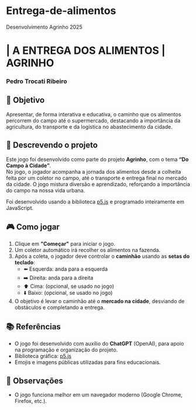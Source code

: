 # Entrega-de-alimentos
Desenvolvimento Agrinho 2025

# | A ENTREGA DOS ALIMENTOS | AGRINHO  
### Pedro Trocati Ribeiro



## 🎯 Objetivo

Apresentar, de forma interativa e educativa, o caminho que os alimentos percorrem do campo até o supermercado, destacando a importância da agricultura, do transporte e da logística no abastecimento da cidade.



## 📝 Descrevendo o projeto

Este jogo foi desenvolvido como parte do projeto **Agrinho**, com o tema **“Do Campo à Cidade”**.  
No jogo, o jogador acompanha a jornada dos alimentos desde a colheita feita por um coletor no campo, até o transporte e entrega final no mercado da cidade. O jogo mistura diversão e aprendizado, reforçando a importância do campo na nossa vida urbana.

Foi desenvolvido usando a biblioteca [p5.js](https://p5js.org/) e programado inteiramente em JavaScript.



## 🎮 Como jogar

1. Clique em **"Começar"** para iniciar o jogo.
2. Um coletor automático irá recolher os alimentos na fazenda.
3. Após a coleta, o jogador deve controlar o **caminhão** usando as **setas do teclado**:
   - ⬅️ Esquerda: anda para a esquerda  
   - ➡️ Direita: anda para a direita  
   - ⬆️ Cima: (opcional, se usado no jogo)  
   - ⬇️ Baixo: (opcional, se usado no jogo)  
4. O objetivo é levar o caminhão até o **mercado na cidade**, desviando de obstáculos e completando a entrega.



## 📚 Referências

- O jogo foi desenvolvido com auxílio do **ChatGPT** (OpenAI), para apoio na programação e organização do projeto.
- Biblioteca gráfica: [p5.js](https://p5js.org/)
- Emojis e imagens públicas utilizadas para fins educacionais.



## 📌 Observações

- O jogo funciona melhor em um navegador moderno (Google Chrome, Firefox, etc.).



